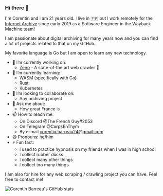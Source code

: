 ### Hi there 👋

I'm Corentin and I am 21 years old.
I live in :fr: but I work remotely for the [Internet Archive](https://archive.org) since early 2019 as a Software Engineer in the Wayback Machine team!

I am passionate about digital archiving for many years now and you can find a lot of projects related to that on my GitHub.

My favorite language is Go but I am open to learn any new technology.

- 🔭 I’m currently working on:
  - [Zeno](https://github.com/CorentinB/Zeno) - A state-of-the art web crawler 🔱
- 🌱 I’m currently learning:
  - WASM (specifically with Go)
  - Rust
  - Kubernetes
- 👯 I’m looking to collaborate on:
  - Any archiving project
- 💬 Ask me about:
  - How great France is
- 📫 How to reach me:
  - On Discord @The French Guy#2053
  - On Telegram @CorpsEnThym
  - By e-mail corentin.barreau24@gmail.com
- 😄 Pronouns: he/him
- ⚡ Fun fact:
  - I used to practice hypnosis on my friends when I was in high school
  - I collect rubber ducks
  - I collect many other things
  - I collect too many things
  
I am also for hire for any web scraping / crawling project you can have. Feel free to contact me!

![Corentin Barreau's GitHub stats](https://github-readme-stats.vercel.app/api?username=CorentinB&count_private=true&show_icons=true&theme=bear)
